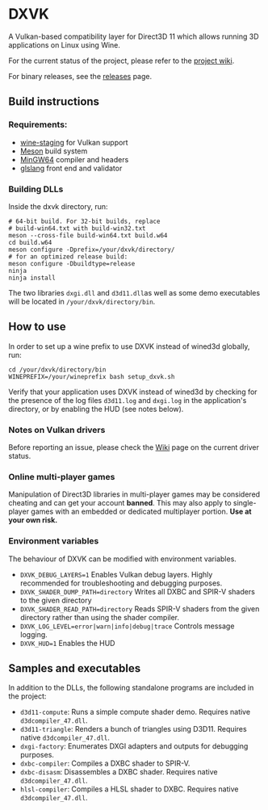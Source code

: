 # DXVK

A Vulkan-based compatibility layer for Direct3D 11 which allows running 3D applications on Linux using Wine.

For the current status of the project, please refer to the [project wiki](https://github.com/doitsujin/dxvk/wiki).

For binary releases, see the [releases](https://github.com/doitsujin/dxvk/releases) page.

## Build instructions

### Requirements:
- [wine-staging](https://wine-staging.com/) for Vulkan support
- [Meson](http://mesonbuild.com/) build system
- [MinGW64](http://mingw-w64.org/) compiler and headers
- [glslang](https://github.com/KhronosGroup/glslang) front end and validator

### Building DLLs
Inside the dxvk directory, run:
```
# 64-bit build. For 32-bit builds, replace
# build-win64.txt with build-win32.txt
meson --cross-file build-win64.txt build.w64
cd build.w64
meson configure -Dprefix=/your/dxvk/directory/
# for an optimized release build:
meson configure -Dbuildtype=release
ninja
ninja install
```

The two libraries `dxgi.dll` and `d3d11.dll`as well as some demo executables will be located in `/your/dxvk/directory/bin`.

## How to use
In order to set up a wine prefix to use DXVK instead of wined3d globally, run:
```
cd /your/dxvk/directory/bin
WINEPREFIX=/your/wineprefix bash setup_dxvk.sh
```

Verify that your application uses DXVK instead of wined3d by checking for the presence of the log files `d3d11.log` and `dxgi.log` in the application's directory, or by enabling the HUD (see notes below).

### Notes on Vulkan drivers
Before reporting an issue, please check the [Wiki](https://github.com/doitsujin/dxvk/wiki/Driver-support) page on the current driver status.

### Online multi-player games
Manipulation of Direct3D libraries in multi-player games may be considered cheating and can get your account **banned**. This may also apply to single-player games with an embedded or dedicated multiplayer portion. **Use at your own risk.**

### Environment variables
The behaviour of DXVK can be modified with environment variables.

- `DXVK_DEBUG_LAYERS=1` Enables Vulkan debug layers. Highly recommended for troubleshooting and debugging purposes.
- `DXVK_SHADER_DUMP_PATH=directory` Writes all DXBC and SPIR-V shaders to the given directory
- `DXVK_SHADER_READ_PATH=directory` Reads SPIR-V shaders from the given directory rather than using the shader compiler.
- `DXVK_LOG_LEVEL=error|warn|info|debug|trace` Controls message logging.
- `DXVK_HUD=1` Enables the HUD

## Samples and executables
In addition to the DLLs, the following standalone programs are included in the project:

- `d3d11-compute`: Runs a simple compute shader demo. Requires native `d3dcompiler_47.dll`.
- `d3d11-triangle`: Renders a bunch of triangles using D3D11. Requires native `d3dcompiler_47.dll`.
- `dxgi-factory`: Enumerates DXGI adapters and outputs for debugging purposes.
- `dxbc-compiler`: Compiles a DXBC shader to SPIR-V.
- `dxbc-disasm`: Disassembles a DXBC shader. Requires native `d3dcompiler_47.dll`.
- `hlsl-compiler`: Compiles a HLSL shader to DXBC. Requires native `d3dcompiler_47.dll`.
